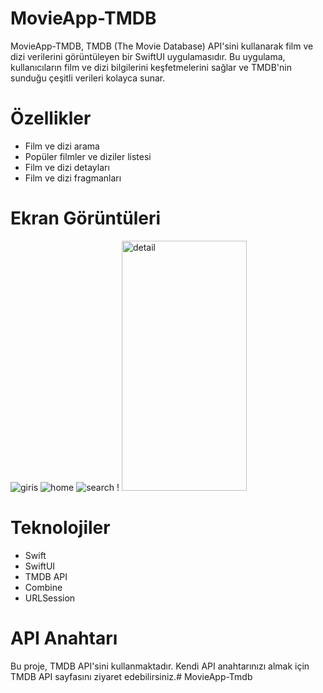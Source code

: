 # MovieApp-TMDB
MovieApp-TMDB, TMDB (The Movie Database) API'sini kullanarak film ve dizi verilerini görüntüleyen bir SwiftUI uygulamasıdır. Bu uygulama, kullanıcıların film ve dizi bilgilerini keşfetmelerini sağlar ve TMDB'nin sunduğu çeşitli verileri kolayca sunar.

# Özellikler
- Film ve dizi arama
- Popüler filmler ve diziler listesi
- Film ve dizi detayları
- Film ve dizi fragmanları

# Ekran Görüntüleri
![giris](https://github.com/user-attachments/assets/47982550-9e31-4c63-9398-8dbb48383730)
![home](https://github.com/user-attachments/assets/e5f0735c-a74a-4ef8-9e2b-c6869deda72b)
![search](https://github.com/user-attachments/assets/1733e6d6-64ef-4af0-acb2-97cdeb9b9753)
! <img src="https://github.com/user-attachments/assets/bd156421-5ae0-4b9f-9286-16b629393b5e" alt="detail" width="200" height="400"/>



# Teknolojiler
- Swift
- SwiftUI
- TMDB API
- Combine
- URLSession
  
# API Anahtarı
Bu proje, TMDB API'sini kullanmaktadır. Kendi API anahtarınızı almak için TMDB API sayfasını ziyaret edebilirsiniz.# MovieApp-Tmdb
 
